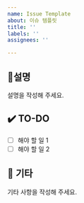 ```yaml
---
name: Issue Template
about: 이슈 템플릿
title: ''
labels: ''
assignees: ''

---
```


##  📌설명
설명을 작성해 주세요.

## ✔️ TO-DO
- [ ] 해야 할 일 1
- [ ] 해야 할 일 2

## 💌 기타
기타 사항을 작성해 주세요.
